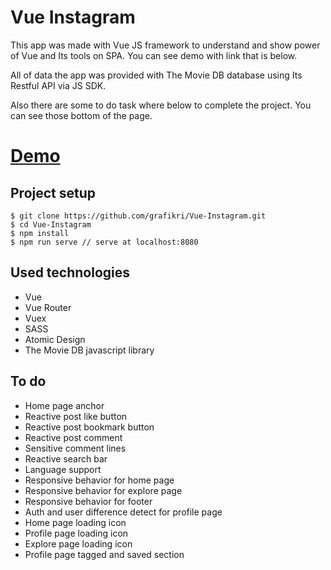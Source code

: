 # Vue Instagram

This app was made with Vue JS framework to understand and show power of Vue and Its tools on SPA. You can see demo with link that is below.

All of data the app was provided with The Movie DB database using Its Restful API via JS SDK.

Also there are some to do task where below to complete the project. You can see those bottom of the page.

# [Demo](https://grafikri.github.io/Vue-Instagram/#/)

## Project setup
```
$ git clone https://github.com/grafikri/Vue-Instagram.git
$ cd Vue-Instagram
$ npm install
$ npm run serve // serve at localhost:8080
```

## Used technologies
- Vue
- Vue Router
- Vuex
- SASS
- Atomic Design
- The Movie DB javascript library

## To do
- Home page anchor
- Reactive post like button
- Reactive post bookmark button
- Reactive post comment
- Sensitive comment lines
- Reactive search bar
- Language support
- Responsive behavior for home page
- Responsive behavior for explore page
- Responsive behavior for footer
- Auth and user difference detect for profile page
- Home page loading icon
- Profile page loading icon
- Explore page loading icon
- Profile page tagged and saved section